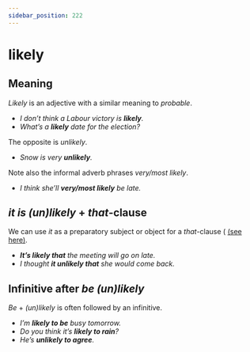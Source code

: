 ```yaml
---
sidebar_position: 222
---
```


# likely

## Meaning

*Likely* is an adjective with a similar meaning to *probable*.

- *I don’t think a Labour victory is **likely**.*
- *What’s a **likely** date for the election?*

The opposite is *unlikely*.

- *Snow is very **unlikely**.*

Note also the informal adverb phrases *very/most likely*.

- *I think she’ll **very/most likely** be late.*

## *it is (un)likely* + *that*-clause

We can use *it* as a preparatory subject or object for a *that*\-clause ( [(see here)](./../../grammar/information-structure/preparatory-it-subject).

- ***It’s likely that** the meeting will go on late.*
- *I thought **it unlikely that** she would come back.*

## Infinitive after *be (un)likely*

*Be* + *(un)likely* is often followed by an infinitive.

- *I’m **likely to be** busy tomorrow.*
- *Do you think it’s **likely to rain**?*
- *He’s **unlikely to agree**.*
